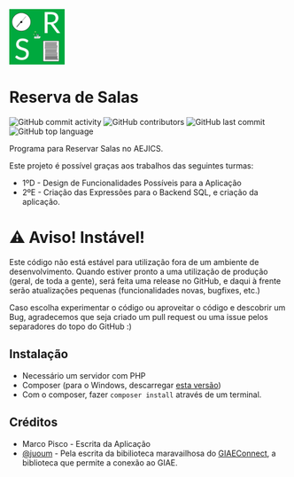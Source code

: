 <img src="src/logo.png" width="100">

# Reserva de Salas
![GitHub commit activity](https://img.shields.io/github/commit-activity/t/aejics/reservasalas)
![GitHub contributors](https://img.shields.io/github/contributors/aejics/reservasalas)
![GitHub last commit](https://img.shields.io/github/last-commit/aejics/reservasalas)
![GitHub top language](https://img.shields.io/github/languages/top/aejics/reservasalas)

Programa para Reservar Salas no AEJICS.

Este projeto é possível graças aos trabalhos das seguintes turmas:

- 1ºD - Design de Funcionalidades Possíveis para a Aplicação
- 2ºE - Criação das Expressões para o Backend SQL, e criação da aplicação.

# ⚠️ Aviso! Instável!
Este código não está estável para utilização fora de um ambiente de desenvolvimento. Quando estiver pronto a uma utilização de produção (geral, de toda a gente), será feita uma release no GitHub, e daqui à frente serão atualizações pequenas (funcionalidades novas, bugfixes, etc.)

Caso escolha experimentar o código ou aproveitar o código e descobrir um Bug, agradecemos que seja criado um pull request ou uma issue pelos separadores do topo do GitHub :)

## Instalação

- Necessário um servidor com PHP
- Composer (para o Windows, descarregar [esta versão](https://getcomposer.org/Composer-Setup.exe))
- Com o composer, fazer `composer install` através de um terminal.

## Créditos
- Marco Pisco - Escrita da Aplicação
- [@juoum](https://github.com/itsjuoum/) - Pela escrita da bibilioteca maravailhosa do [GIAEConnect](https://github.com/itsjuoum/GIAEConnect), a biblioteca que permite a conexão ao GIAE.